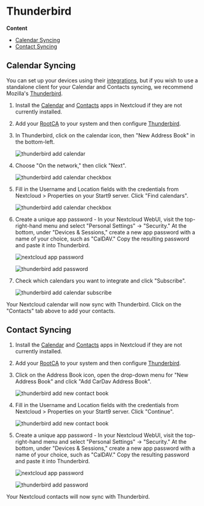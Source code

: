 # Thunderbird

**Content**
- [Calendar Syncing](#calendar-syncing)
- [Contact Syncing](#contact-syncing)

## Calendar Syncing

You can set up your devices using their [integrations](/service-guides/nextcloud/nextcloud-setup/), but if you wish to use a standalone client for your Calendar and Contacts syncing, we recommend Mozilla's [Thunderbird](https://www.thunderbird.net).

1. Install the [Calendar](nextcloud-calendar.md) and [Contacts](nextcloud-contacts.md) apps in Nextcloud if they are not currently installed.

1. Add your [RootCA](/user-manual/trust-ca.md) to your system and then configure [Thunderbird](/misc-guides/thunderbird-guides.md).

1. In Thunderbird, click on the calendar icon, then "New Address Book" in the bottom-left.

    ![thunderbird add calendar](../assets/thunderbird-calendar-step1.png)

1. Choose "On the network," then click "Next".

    ![thunderbird add calendar checkbox](../assets/thunderbird-calendar-step2.png)

1. Fill in the Username and Location fields with the credentials from Nextcloud > Properties on your Start9 server.  Click "Find calendars".

    ![thunderbird add calendar checkbox](../assets/thunderbird-calendar-step3.png)

4. Create a unique app password - In your Nextcloud WebUI, visit the top-right-hand menu and select "Personal Settings" -> "Security." At the bottom, under "Devices & Sessions," create a new app password with a name of your choice, such as "CalDAV." Copy the resulting password and paste it into Thunderbird.

    ![nextcloud app password ](../assets/native-nextcloud-integration-macos-step3.1.png)

    ![thunderbird add password](../assets/thunderbird-contact-step3.png)


5. Check which calendars you want to integrate and click "Subscribe".

    ![thunderbird add calendar subscribe](../assets/thunderbird-calendar-step5.png)

Your Nextcloud calendar will now sync with Thunderbird. Click on the "Contacts" tab above to add your contacts.



## Contact Syncing

1. Install the [Calendar](nextcloud-calendar.md) and [Contacts](nextcloud-contacts.md) apps in Nextcloud if they are not currently installed.

1. Add your [RootCA](/user-manual/trust-ca.md) to your system and then configure [Thunderbird](/misc-guides/thunderbird-guides.md).

1. Click on the Address Book icon, open the drop-down menu for "New Address Book" and click "Add CarDav Address Book".

    ![thunderbird add new contact book](../assets/thunderbird-contact-step1.png)

1. Fill in the Username and Location fields with the credentials from Nextcloud > Properties on your Start9 server. Click "Continue".

    ![thunderbird add new contact book](../assets/thunderbird-contact-step2.png)

1. Create a unique app password - In your Nextcloud WebUI, visit the top-right-hand menu and select "Personal Settings" -> "Security." At the bottom, under "Devices & Sessions," create a new app password with a name of your choice, such as "CalDAV." Copy the resulting password and paste it into Thunderbird.

    ![nextcloud app password ](../assets/native-nextcloud-integration-macos-step3.1.png)

    ![thunderbird add password](../assets/thunderbird-contact-step3.png)

Your Nextcloud contacts will now sync with Thunderbird.